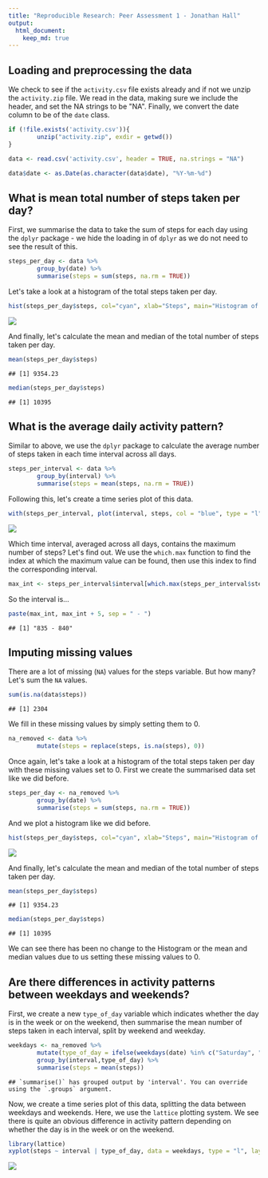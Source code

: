 ```yaml
---
title: "Reproducible Research: Peer Assessment 1 - Jonathan Hall"
output: 
  html_document:
    keep_md: true
---
```



## Loading and preprocessing the data

We check to see if the `activity.csv` file exists already and if not we unzip the `activity.zip` file. We read in the data, making sure we include the header, and set the NA strings to be "NA". Finally, we convert the date column to be of the `date` class.


```r
if (!file.exists('activity.csv')){
        unzip("activity.zip", exdir = getwd())
}

data <- read.csv('activity.csv', header = TRUE, na.strings = "NA")

data$date <- as.Date(as.character(data$date), "%Y-%m-%d")
```


## What is mean total number of steps taken per day?

First, we summarise the data to take the sum of steps for each day using the `dplyr` package - we hide the loading in of `dplyr` as we do not need to see the result of this.





```r
steps_per_day <- data %>%
        group_by(date) %>%
        summarise(steps = sum(steps, na.rm = TRUE))
```

Let's take a look at a histogram of the total steps taken per day.


```r
hist(steps_per_day$steps, col="cyan", xlab="Steps", main="Histogram of Steps Per Day")
```

![](PA1_template_files/figure-html/unnamed-chunk-1-1.png)<!-- -->

And finally, let's calculate the mean and median of the total number of steps taken per day.


```r
mean(steps_per_day$steps)
```

```
## [1] 9354.23
```

```r
median(steps_per_day$steps)
```

```
## [1] 10395
```


## What is the average daily activity pattern?

Similar to above, we use the `dplyr` package to calculate the average number of steps taken in each time interval across all days.


```r
steps_per_interval <- data %>%
        group_by(interval) %>%
        summarise(steps = mean(steps, na.rm = TRUE))
```

Following this, let's create a time series plot of this data.


```r
with(steps_per_interval, plot(interval, steps, col = "blue", type = "l", xlab = "Interval", ylab= "Steps", main = "Time Series of mean steps taken over the course of a day"))
```

![](PA1_template_files/figure-html/unnamed-chunk-3-1.png)<!-- -->

Which time interval, averaged across all days, contains the maximum number of steps? Let's find out. We use the `which.max` function to find the index at which the maximum value can be found, then use this index to find the corresponding interval.


```r
max_int <- steps_per_interval$interval[which.max(steps_per_interval$steps)]
```

So the interval is...


```r
paste(max_int, max_int + 5, sep = " - ")
```

```
## [1] "835 - 840"
```


## Imputing missing values

There are a lot of missing (`NA`) values for the steps variable. But how many? Let's sum the `NA` values.


```r
sum(is.na(data$steps))
```

```
## [1] 2304
```

We fill in these missing values by simply setting them to 0.


```r
na_removed <- data %>%
        mutate(steps = replace(steps, is.na(steps), 0))
```

Once again, let's take a look at a histogram of the total steps taken per day with these missing values set to 0. First we create the summarised data set like we did before.


```r
steps_per_day <- na_removed %>%
        group_by(date) %>%
        summarise(steps = sum(steps, na.rm = TRUE))
```

And we plot a histogram like we did before.


```r
hist(steps_per_day$steps, col="cyan", xlab="Steps", main="Histogram of Steps Per Day with missing values set to 0")
```

![](PA1_template_files/figure-html/unnamed-chunk-8-1.png)<!-- -->

And finally, let's calculate the mean and median of the total number of steps taken per day.


```r
mean(steps_per_day$steps)
```

```
## [1] 9354.23
```

```r
median(steps_per_day$steps)
```

```
## [1] 10395
```

We can see there has been no change to the Histogram or the mean and median values due to us setting these missing values to 0.

## Are there differences in activity patterns between weekdays and weekends?

First, we create a new `type_of_day` variable which indicates whether the day is in the week or on the weekend, then summarise the mean number of steps taken in each interval, split by weekend and weekday.


```r
weekdays <- na_removed %>%
        mutate(type_of_day = ifelse(weekdays(date) %in% c("Saturday", "Sunday"), "Weekend", "Weekday")) %>%
        group_by(interval,type_of_day) %>%
        summarise(steps = mean(steps))
```

```
## `summarise()` has grouped output by 'interval'. You can override using the `.groups` argument.
```

Now, we create a time series plot of this data, splitting the data between weekdays and weekends. Here, we use the `lattice` plotting system. We see there is quite an obvious difference in activity pattern depending on whether the day is in the week or on the weekend.


```r
library(lattice)
xyplot(steps ~ interval | type_of_day, data = weekdays, type = "l", layout=c(1,2))
```

![](PA1_template_files/figure-html/unnamed-chunk-11-1.png)<!-- -->
